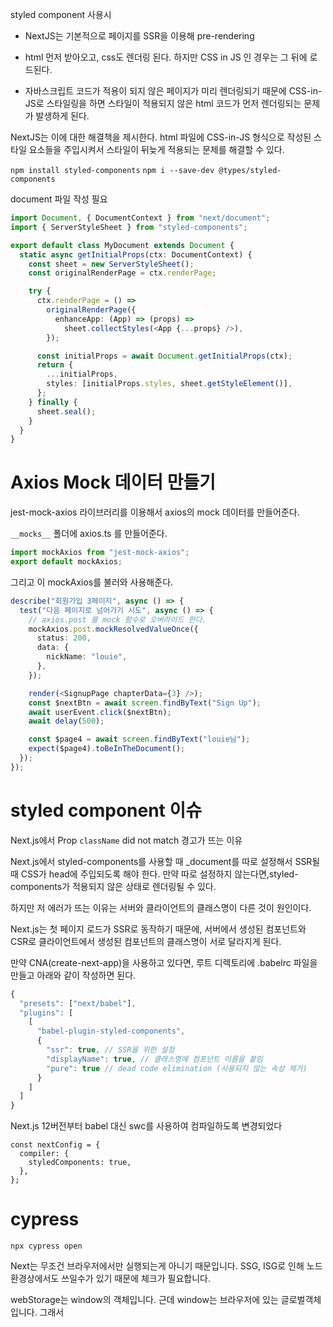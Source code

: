 styled component 사용시

- NextJS는 기본적으로 페이지를 SSR을 이용해 pre-rendering

- html 먼저 받아오고, css도 렌더링 된다. 하지만 CSS in JS 인 경우는 그 뒤에 로드된다.

- 자바스크립트 코드가 적용이 되지 않은 페이지가 미리 렌더링되기 때문에 CSS-in-JS로 스타일링을 하면 스타일이 적용되지 않은 html 코드가 먼저 렌더링되는 문제가 발생하게 된다.

NextJS는 이에 대한 해결책을 제시한다.
html 파일에 CSS-in-JS 형식으로 작성된 스타일 요소들을 주입시켜서 스타일이 뒤늦게 적용되는 문제를 해결할 수 있다.

`npm install styled-components`
`npm i --save-dev @types/styled-components`

document 파일 작성 필요

```ts
import Document, { DocumentContext } from "next/document";
import { ServerStyleSheet } from "styled-components";

export default class MyDocument extends Document {
  static async getInitialProps(ctx: DocumentContext) {
    const sheet = new ServerStyleSheet();
    const originalRenderPage = ctx.renderPage;

    try {
      ctx.renderPage = () =>
        originalRenderPage({
          enhanceApp: (App) => (props) =>
            sheet.collectStyles(<App {...props} />),
        });

      const initialProps = await Document.getInitialProps(ctx);
      return {
        ...initialProps,
        styles: [initialProps.styles, sheet.getStyleElement()],
      };
    } finally {
      sheet.seal();
    }
  }
}
```

# Axios Mock 데이터 만들기

jest-mock-axios 라이브러리를 이용해서 axios의 mock 데이터를 만들어준다.

`__mocks__` 폴더에 axios.ts 를 만들어준다.

```ts
import mockAxios from "jest-mock-axios";
export default mockAxios;
```

그리고 이 mockAxios를 불러와 사용해준다.

```ts
describe("회원가입 3페이지", async () => {
  test("다음 페이지로 넘어가기 시도", async () => {
    // axios.post 를 mock 함수로 오버라이드 한다.
    mockAxios.post.mockResolvedValueOnce({
      status: 200,
      data: {
        nickName: "louie",
      },
    });

    render(<SignupPage chapterData={3} />);
    const $nextBtn = await screen.findByText("Sign Up");
    await userEvent.click($nextBtn);
    await delay(500);

    const $page4 = await screen.findByText("louie님");
    expect($page4).toBeInTheDocument();
  });
});
```

# styled component 이슈

Next.js에서 Prop `className` did not match 경고가 뜨는 이유

Next.js에서 styled-components를 사용할 때 \_document를 따로 설정해서 SSR될 때 CSS가 head에 주입되도록 해야 한다. 만약 따로 설정하지 않는다면,styled-components가 적용되지 않은 상태로 렌더링될 수 있다.

하지만 저 에러가 뜨는 이유는 서버와 클라이언트의 클래스명이 다른 것이 원인이다.

Next.js는 첫 페이지 로드가 SSR로 동작하기 때문에, 서버에서 생성된 컴포넌트와 CSR로 클라이언트에서 생성된 컴포넌트의 클래스명이 서로 달라지게 된다.

만약 CNA(create-next-app)을 사용하고 있다면, 루트 디렉토리에 .babelrc 파일을 만들고 아래와 같이 작성하면 된다.

```js
{
  "presets": ["next/babel"],
  "plugins": [
    [
      "babel-plugin-styled-components",
      {
        "ssr": true, // SSR을 위한 설정
        "displayName": true, // 클래스명에 컴포넌트 이름을 붙임
        "pure": true // dead code elimination (사용되지 않는 속성 제거)
      }
    ]
  ]
}
```

Next.js 12버전부터 babel 대신 swc를 사용하여 컴파일하도록 변경되었다

```
const nextConfig = {
  compiler: {
    styledComponents: true,
  },
};
```


# cypress

`npx cypress open`


Next는 무조건 브라우저에서만 실행되는게 아니기 때문입니다. 
SSG, ISG로 인해 노드환경상에서도 쓰일수가 있기 때문에 체크가 필요합니다.

webStorage는 window의 객체입니다. 근데 window는 브라우저에 있는 글로벌객체입니다. 그래서 